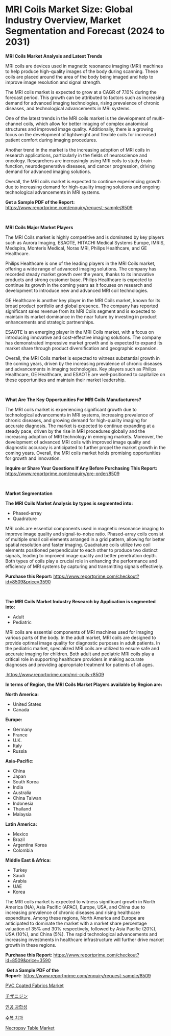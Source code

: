 <p><h1>MRI Coils Market Size: Global Industry Overview, Market Segmentation and Forecast (2024 to 2031)</h1></p><p><strong>MRI Coils Market Analysis and Latest Trends</strong></p>
<p><p>MRI coils are devices used in magnetic resonance imaging (MRI) machines to help produce high-quality images of the body during scanning. These coils are placed around the area of the body being imaged and help to improve image resolution and signal strength.</p><p>The MRI coils market is expected to grow at a CAGR of 7.10% during the forecast period. This growth can be attributed to factors such as increasing demand for advanced imaging technologies, rising prevalence of chronic diseases, and technological advancements in MRI systems.</p><p>One of the latest trends in the MRI coils market is the development of multi-channel coils, which allow for better imaging of complex anatomical structures and improved image quality. Additionally, there is a growing focus on the development of lightweight and flexible coils for increased patient comfort during imaging procedures.</p><p>Another trend in the market is the increasing adoption of MRI coils in research applications, particularly in the fields of neuroscience and oncology. Researchers are increasingly using MRI coils to study brain function, neurodegenerative diseases, and cancer progression, driving demand for advanced imaging solutions.</p><p>Overall, the MRI coils market is expected to continue experiencing growth due to increasing demand for high-quality imaging solutions and ongoing technological advancements in MRI systems.</p></p>
<p><strong>Get a Sample PDF of the Report:&nbsp;</strong> <a href="https://www.reportprime.com/enquiry/request-sample/8509">https://www.reportprime.com/enquiry/request-sample/8509</a></p>
<p>&nbsp;</p>
<p><strong>MRI Coils Major Market Players</strong></p>
<p><p>The MRI Coils market is highly competitive and is dominated by key players such as Aurora Imaging, ESAOTE, HITACHI Medical Systems Europe, IMRIS, Medspira, Monteris Medical, Noras MRI, Philips Healthcare, and GE Healthcare.</p><p>Philips Healthcare is one of the leading players in the MRI Coils market, offering a wide range of advanced imaging solutions. The company has recorded steady market growth over the years, thanks to its innovative products and strong customer base. Philips Healthcare is expected to continue its growth in the coming years as it focuses on research and development to introduce new and advanced MRI coil technologies.</p><p>GE Healthcare is another key player in the MRI Coils market, known for its broad product portfolio and global presence. The company has reported significant sales revenue from its MRI Coils segment and is expected to maintain its market dominance in the near future by investing in product enhancements and strategic partnerships.</p><p>ESAOTE is an emerging player in the MRI Coils market, with a focus on introducing innovative and cost-effective imaging solutions. The company has demonstrated impressive market growth and is expected to expand its market share through product diversification and geographic expansion.</p><p>Overall, the MRI Coils market is expected to witness substantial growth in the coming years, driven by the increasing prevalence of chronic diseases and advancements in imaging technologies. Key players such as Philips Healthcare, GE Healthcare, and ESAOTE are well-positioned to capitalize on these opportunities and maintain their market leadership.</p></p>
<p>&nbsp;</p>
<p><strong>What Are The Key Opportunities For MRI Coils Manufacturers?</strong></p>
<p><p>The MRI coils market is experiencing significant growth due to technological advancements in MRI systems, increasing prevalence of chronic diseases, and growing demand for high-quality imaging for accurate diagnosis. The market is expected to continue expanding at a steady pace, driven by the rise in MRI procedures globally and the increasing adoption of MRI technology in emerging markets. Moreover, the development of advanced MRI coils with improved image quality and diagnostic accuracy is anticipated to further propel the market growth in the coming years. Overall, the MRI coils market holds promising opportunities for growth and innovation.</p></p>
<p><strong>Inquire or Share Your Questions If Any Before Purchasing This Report:</strong> <a href="https://www.reportprime.com/enquiry/pre-order/8509">https://www.reportprime.com/enquiry/pre-order/8509</a></p>
<p>&nbsp;</p>
<p><strong>Market Segmentation</strong></p>
<p><strong>The MRI Coils Market Analysis by types is segmented into:</strong></p>
<p><ul><li>Phased-array</li><li>Quadrature</li></ul></p>
<p><p>MRI coils are essential components used in magnetic resonance imaging to improve image quality and signal-to-noise ratio. Phased-array coils consist of multiple small coil elements arranged in a grid pattern, allowing for better spatial resolution and faster imaging. Quadrature coils utilize two coil elements positioned perpendicular to each other to produce two distinct signals, leading to improved image quality and better penetration depth. Both types of coils play a crucial role in enhancing the performance and efficiency of MRI systems by capturing and transmitting signals effectively.</p></p>
<p><strong>Purchase this Report:&nbsp;</strong><a href="https://www.reportprime.com/checkout?id=8509&price=3590">https://www.reportprime.com/checkout?id=8509&price=3590</a></p>
<p>&nbsp;</p>
<p><strong>The MRI Coils Market Industry Research by Application is segmented into:</strong></p>
<p><ul><li>Adult</li><li>Pediatric</li></ul></p>
<p><p>MRI coils are essential components of MRI machines used for imaging various parts of the body. In the adult market, MRI coils are designed to provide optimal image quality for diagnostic purposes in adult patients. In the pediatric market, specialized MRI coils are utilized to ensure safe and accurate imaging for children. Both adult and pediatric MRI coils play a critical role in supporting healthcare providers in making accurate diagnoses and providing appropriate treatment for patients of all ages.</p></p>
<p><a href="https://www.reportprime.com/mri-coils-r8509">&nbsp;https://www.reportprime.com/mri-coils-r8509</a></p>
<p><strong>In terms of Region, the MRI Coils Market Players available by Region are:</strong></p>
<p>
    <p> <strong> North America: </strong>
        <ul>
            <li>United States</li>
            <li>Canada</li>
        </ul>
        </p> 
    <p> <strong> Europe: </strong>
        <ul>
            <li>Germany</li>
            <li>France</li>
            <li>U.K.</li>
            <li>Italy</li>
            <li>Russia</li>
        </ul>
        </p> 
    <p> <strong> Asia-Pacific: </strong>
        <ul>
            <li>China</li>
            <li>Japan</li>
            <li>South Korea</li>
            <li>India</li>
            <li>Australia</li>
            <li>China Taiwan</li>
            <li>Indonesia</li>
            <li>Thailand</li>
            <li>Malaysia</li>
        </ul>
        </p> 
    <p> <strong> Latin America: </strong>
        <ul>
            <li>Mexico</li>
            <li>Brazil</li>
            <li>Argentina Korea</li>
            <li>Colombia</li>
        </ul>
        </p> 
    <p> <strong> Middle East & Africa: </strong>
        <ul>
            <li>Turkey</li>
            <li>Saudi</li>
            <li>Arabia</li>
            <li>UAE</li>
            <li>Korea</li>
        </ul>
    </p>
    </p>
<p><p>The MRI coils market is expected to witness significant growth in North America (NA), Asia Pacific (APAC), Europe, USA, and China due to increasing prevalence of chronic diseases and rising healthcare expenditure. Among these regions, North America and Europe are anticipated to dominate the market with a market share percentage valuation of 35% and 30% respectively, followed by Asia Pacific (20%), USA (10%), and China (5%). The rapid technological advancements and increasing investments in healthcare infrastructure will further drive market growth in these regions.</p></p>
<p><strong>Purchase this Report: </strong><a href="https://www.reportprime.com/checkout?id=8509&price=3590">https://www.reportprime.com/checkout?id=8509&price=3590</a></p>
<p>&nbsp;<strong>Get a Sample PDF of the Report:&nbsp;&nbsp;</strong><a href="https://www.reportprime.com/enquiry/request-sample/8509">https://www.reportprime.com/enquiry/request-sample/8509</a></p>
<p><strong></strong></p>
<p><p><a href="https://issuu.com/reportprime-2/docs/pvc-coated-fabrics-market-size-2030.pptx">PVC Coated Fabrics Market</a></p><p><a href="https://github.com/avwofrml53535/Market-Research-Report-List-1/blob/main/180424722932.md">チザニジン</a></p><p><a href="https://github.com/TrevorKruvalis5678/Market-Research-Report-List-1/blob/main/401967920996.md">인공 광합성</a></p><p><a href="https://github.com/lzuwsfreyoq70/Market-Research-Report-List-1/blob/main/972306620995.md">수복 치과</a></p><p><a href="https://github.com/mbisetmhermsr/Market-Research-Report-List-2/blob/main/necropsy-table-market.md">Necropsy Table Market</a></p></p>